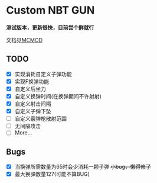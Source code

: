 # Custom NBT GUN

**测试版本，更新很快，目前尝个鲜就行**

文档见[MCMOD](https://www.mcmod.cn/class/9127.html)

## TODO

- [x] 实现消耗自定义子弹功能
- [x] 实现F换弹功能
- [x] 自定义后坐力
- [x] 自定义换弹时间(在换弹期间不许射射)
- [x] 自定义射击间隔
- [x] 自定义子弹下坠
- [ ] 自定义霰弹枪散射范围
- [ ] 无间隔攻击
- [ ] More...

## Bugs

- [x] 当换弹所需数量为65时会少消耗一颗子弹 ~~小bug，懒得修了~~
- [x] 最大换弹数量127(可能不算BUG)